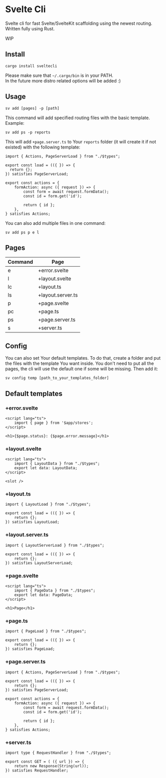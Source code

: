 # Svelte Cli

Svelte cli for fast Svelte/SvelteKit scaffolding using the newest routing. Written fully using Rust.

WIP

## Install

```
cargo install sveltecli
```

Please make sure that `~/.cargo/bin` is in your PATH.  
In the future more distro related options will be added :)

## Usage

```
sv add [pages] -p [path]
```

This command will add specified routing files with the basic template.
Example:

```
sv add ps -p reports
```

This will add `+page.server.ts` to Your `reports` folder (it will create it if not existed) with the following template:

```
import { Actions, PageServerLoad } from "./$types";

export const load = (({ }) => {
  return {};
}) satisfies PageServerLoad;

export const actions = {
    formAction: async ({ request }) => {
        const form = await request.formData();
        const id = form.get('id');

        return { id };
    },
} satisfies Actions;
```

You can also add multiple files in one command:

```
sv add ps p e l
```

## Pages

| Command | Page              |
| ------- | ----------------- |
| e       | +error.svelte     |
| l       | +layout.svelte    |
| lc      | +layout.ts        |
| ls      | +layout.server.ts |
| p       | +page.svelte      |
| pc      | +page.ts          |
| ps      | +page.server.ts   |
| s       | +server.ts        |

## Config

You can also set Your default templates. To do that, create a folder and put the files with the template You want inside. You don't need to put all the pages, the cli will use the default one if some will be missing. Then add it:

```
sv config temp [path_to_your_templates_folder]
```

## Default templates

### +error.svelte

```
<script lang="ts">
    import { page } from '$app/stores';
</script>

<h1>{$page.status}: {$page.error.message}</h1>
```

### +layout.svelte

```
<script lang="ts">
    import { LayoutData } from "./$types";
    export let data: LayoutData;
</script>

<slot />
```

### +layout.ts

```
import { LayoutLoad } from "./$types";

export const load = (({ }) => {
    return {};
}) satisfies LayoutLoad;
```

### +layout.server.ts

```
import { LayoutServerLoad } from "./$types";

export const load = (({ }) => {
    return {};
}) satisfies LayoutServerLoad;
```

### +page.svelte

```
<script lang="ts">
    import { PageData } from "./$types";
    export let data: PageData;
</script>

<h1>Page</h1>
```

### +page.ts

```
import { PageLoad } from "./$types";

export const load = (({ }) => {
    return {};
}) satisfies PageLoad;
```

### +page.server.ts

```
import { Actions, PageServerLoad } from "./$types";

export const load = (({ }) => {
    return {};
}) satisfies PageServerLoad;

export const actions = {
    formAction: async ({ request }) => {
        const form = await request.formData();
        const id = form.get('id');

        return { id };
    },
} satisfies Actions;
```

### +server.ts

```
import type { RequestHandler } from "./$types";

export const GET = ( ({ url }) => {
    return new Response(String(url));
}) satisfies RequestHandler;
```
